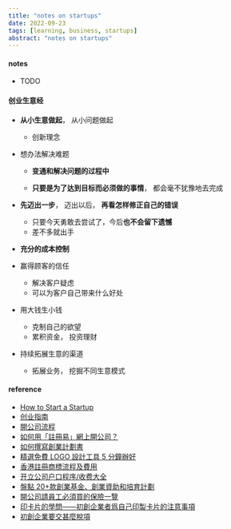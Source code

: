 ```yaml
---
title: "notes on startups"
date: 2022-09-23
tags: [learning, business, startups]
abstract: "notes on startups"
---
```


#### notes

-   TODO

#### 创业生意经

-   **从小生意做起**， 从小问题做起

    -   创新理念

-   想办法解决难题

    -   **变通和解决问题的过程中**

    -   **只要是为了达到目标而必须做的事情**， 都会毫不犹豫地去完成

-   **先迈出一步**， 迈出以后， **再看怎样修正自己的错误**

    -   只要今天勇敢去尝试了，今后**也不会留下遗憾**
    -   差不多就出手

-   **充分的成本控制**

-   赢得顾客的信任

    -   解决客户疑虑
    -   可以为客户自己带来什么好处

-   用大钱生小钱

    -   克制自己的欲望
    -   累积资金， 投资理财

-   持续拓展生意的渠道

    -   拓展业务， 挖掘不同生意模式

#### reference

-   [How to Start a Startup](https://startupclass.samaltman.com/lists/readings/)
-   [创业指南](https://www.businessgo.hsbc.com/zh-Hans/collection/common-startup-challenges)
-   [開公司流程](https://www.businessgo.hsbc.com/zh-Hans/article/company-incorporation-process-and-fees-in-hong-kong)
-   [如何用「註冊易」網上開公司？](https://www.businessgo.hsbc.com/zh-Hans/article/online-company-registration)
-   [如何撰寫創業計劃書](https://www.businessgo.hsbc.com/zh-Hans/article/creating-business-plan-with-examples)
-   [精選免費 LOGO 設計工具 5 分鐘辦好](https://www.businessgo.hsbc.com/zh-Hans/article/logo-design-tools)
-   [香港註冊商標流程及費用](https://www.businessgo.hsbc.com/zh-Hans/article/trademark-registration-in-hk)
-   [开立公司户口程序/收费大全](https://www.businessgo.hsbc.com/zh-Hans/article/opening-bank-account-startups-guide-sc)
-   [盤點 20+款創業基金、創業資助和培育計劃](https://www.businessgo.hsbc.com/zh-Hans/article/startup-funds-list)
-   [開公司請員工必須買的保險一覽](https://www.businessgo.hsbc.com/zh-Hans/article/new-company-insurance-overview)
-   [印卡片的學問——初創企業者爲自己印製卡片的注意事項](https://www.businessgo.hsbc.com/zh-Hans/article/how-to-make-a-good-business-card-for-your-startup)
-   [初創企業要交甚麼稅項](https://www.businessgo.hsbc.com/zh-Hans/article/sme-tax-to-be-aware-of)
